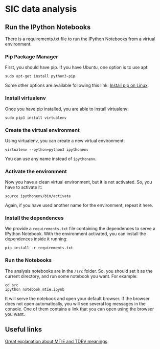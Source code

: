 # SIC data analysis

## Run the IPython Notebooks

There is a requirements.txt file to run the IPython Notebooks from a virtual environment.

### Pip Package Manager
First, you should have pip. If you have Ubuntu, one option is to use apt:

```
sudo apt-get install python3-pip
```

Some other options are available following this link:
[Install pip on Linux](https://packaging.python.org/guides/installing-using-linux-tools/).

### Install virtualenv
Once you have pip installed, you are able to install virtualenv:

```
sudo pip3 install virtualenv 
```

### Create the virtual environment
Using virtualenv, you can create a new virtual environment:

```
virtualenv --python=python3 ipythonenv
```

You can use any name instead of ```ipythonenv```.


### Activate the environment
Now you have a clean virtual environment, but it is not activated. So, you have to activate it:

```
source ipythonenv/bin/activate
```

Again, if you have used another name for the environment, repeat it here.


### Install the dependences
We provide a ```requirements.txt``` file containing the dependences to serve a IPython Notebook. With the environment activated, you can install the dependences inside it running:

```
pip install -r requirements.txt
```

### Run the Notebooks
The analysis notebooks are in the ```/src``` folder. So, you should set it as the current directory, and run some notebook you want. For example:

```
cd src
ipython notebook mtie.ipynb
```

It will serve the notebook and open your default browser.
If the browser does not open automatically, you will see several log messages in the console. One of them contains a link that you can open using the browser you want.

## Useful links
[Great explanation about MTIE and TDEV meanings](http://users.rcn.com/wpacino/jitwtutr/jitwtutr.htm).
